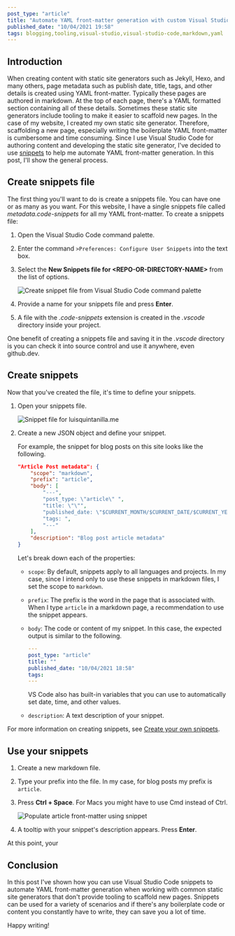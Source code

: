 ```yaml
---
post_type: "article" 
title: "Automate YAML front-matter generation with custom Visual Studio Code snippets"
published_date: "10/04/2021 19:58"
tags: blogging,tooling,visual-studio,visual-studio-code,markdown,yaml
---
```


## Introduction

When creating content with static site generators such as Jekyll, Hexo, and many others, page metadata such as publish date, title, tags, and other details is created using YAML front-matter. Typically these pages are authored in markdown. At the top of each page, there's a YAML formatted section containing all of these details. Sometimes these static site generators include tooling to make it easier to scaffold new pages. In the case of my website, I created my own static site generator. Therefore, scaffolding a new page, especially writing the boilerplate YAML front-matter is cumbersome and time consuming. Since I use Visual Studio Code for authoring content and developing the static site generator, I've decided to use [snippets](https://code.visualstudio.com/docs/editor/userdefinedsnippets) to help me automate YAML front-matter generation. In this post, I'll show the general process. 

## Create snippets file

The first thing you'll want to do is create a snippets file. You can have one or as many as you want. For this website, I have a single snippets file called *metadata.code-snippets* for all my YAML front-matter. To create a snippets file:

1. Open the Visual Studio Code command palette.
1. Enter the command `>Preferences: Configure User Snippets` into the text box.
1. Select the **New Snippets file for \<REPO-OR-DIRECTORY-NAME\>** from the list of options. 

    ![Create snippet file from Visual Studio Code command palette](https://user-images.githubusercontent.com/11130940/135934846-a76dfa16-caed-4489-9e50-95183add673d.png)

1. Provide a name for your snippets file and press **Enter**.
1. A file with the *.code-snippets* extension is created in the *.vscode* directory inside your project. 

One benefit of creating a snippets file and saving it in the *.vscode* directory is you can check it into source control and use it anywhere, even github.dev. 

## Create snippets

Now that you've created the file, it's time to define your snippets.

1. Open your snippets file.

    ![Snippet file for luisquintanilla.me](https://user-images.githubusercontent.com/11130940/135935306-1cbd48e1-6e48-423c-b87f-cb6f7a8eb085.png)

1. Create a new JSON object and define your snippet.

    For example, the snippet for blog posts on this site looks like the following.

    ```json
    "Article Post metadata": {
        "scope": "markdown",
        "prefix": "article",
        "body": [
            "---",
            "post_type: \"article\" ",
            "title: \"\"",
            "published_date: \"$CURRENT_MONTH/$CURRENT_DATE/$CURRENT_YEAR $CURRENT_HOUR:$CURRENT_MINUTE\"",
            "tags: ",
            "---"
        ],
        "description": "Blog post article metadata"
    }
    ```

    Let's break down each of the properties:

    - `scope`: By default, snippets apply to all languages and projects. In my case, since I intend only to use these snippets in markdown files, I set the scope to `markdown`. 
    - `prefix`: The prefix is the word in the page that is associated with. When I type `article` in a markdown page, a recommendation to use the snippet appears.
    - `body`: The code or content of my snippet. In this case, the expected output is similar to the following.

        ```yaml
        ---
        post_type: "article" 
        title: ""
        published_date: "10/04/2021 18:58"
        tags: 
        ---
        ```

        VS Code also has built-in variables that you can use to automatically set date, time, and other values.

    - `description`: A text description of your snippet.

For more information on creating snippets, see [Create your own snippets](https://code.visualstudio.com/docs/editor/userdefinedsnippets#_create-your-own-snippets).

## Use your snippets

1. Create a new markdown file.
1. Type your prefix into the file. In my case, for blog posts my prefix is `article`.
1. Press **Ctrl + Space**. For Macs you might have to use Cmd instead of Ctrl. 

    ![Populate article front-matter using snippet](https://user-images.githubusercontent.com/11130940/135935808-46ca8314-c2be-47f1-9c9b-9b722e37d908.png)

1. A tooltip with your snippet's description appears. Press **Enter**. 

At this point, your 

## Conclusion

In this post I've shown how you can use Visual Studio Code snippets to automate YAML front-matter generation when working with common static site generators that don't provide tooling to scaffold new pages. Snippets can be used for a variety of scenarios and if there's any boilerplate code or content you constantly have to write, they can save you a lot of time. 

Happy writing!
